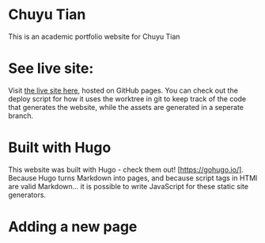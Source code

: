 # Chuyu Tian

This is an academic portfolio website for Chuyu Tian

# See live site:

Visit [the live site here](https://joshuaskootsky.github.io/chuyu-tian/ 'Chuyu Tian Academic Portfolio'), hosted on GitHub pages. You can check out the deploy script for how it uses the worktree in git to keep track of the code that generates the website, while the assets are generated in a seperate branch.

# Built with Hugo

This website was built with Hugo - check them out! [https://gohugo.io/]. Because Hugo turns Markdown into pages, and because script tags in HTMl are valid Markdown... it is possible to write JavaScript for these static site generators.

# Adding a new page
